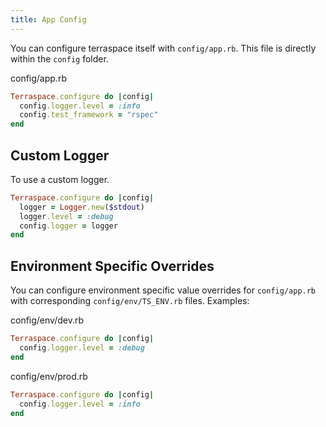 ```yaml
---
title: App Config
---
```


You can configure terraspace itself with `config/app.rb`. This file is directly within the `config` folder.

config/app.rb

```ruby
Terraspace.configure do |config|
  config.logger.level = :info
  config.test_framework = "rspec"
end
```

## Custom Logger

To use a custom logger.

```ruby
Terraspace.configure do |config|
  logger = Logger.new($stdout)
  logger.level = :debug
  config.logger = logger
end
```

## Environment Specific Overrides

You can configure environment specific value overrides for `config/app.rb` with corresponding `config/env/TS_ENV.rb` files. Examples:

config/env/dev.rb

```ruby
Terraspace.configure do |config|
  config.logger.level = :debug
end
```

config/env/prod.rb

```ruby
Terraspace.configure do |config|
  config.logger.level = :info
end
```
